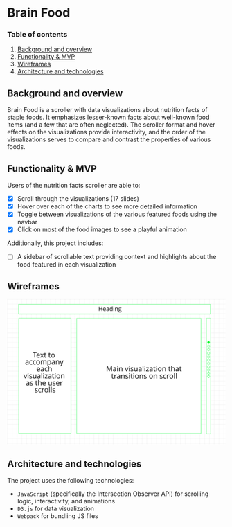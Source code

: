 # Brain Food

### Table of contents
1. [Background and overview](#background)
2. [Functionality & MVP](#functionality)
3. [Wireframes](#wireframes)
4. [Architecture and technologies](#technologies)


## <a name="background"></a> Background and overview

Brain Food is a scroller with data visualizations about nutrition facts of staple foods. It emphasizes lesser-known facts about well-known food items (and a few that are often neglected). The scroller format and hover effects on the visualizations provide interactivity, and the order of the visualizations serves to compare and contrast the properties of various foods.

## <a name="functionality"></a> Functionality & MVP

Users of the nutrition facts scroller are able to:

- [x] Scroll through the visualizations (17 slides)
- [x] Hover over each of the charts to see more detailed information
- [x] Toggle between visualizations of the various featured foods using the navbar
- [x] Click on most of the food images to see a playful animation

Additionally, this project includes:

- [ ] A sidebar of scrollable text providing context and highlights about the food featured in each visualization

## <a name="wireframes"></a> Wireframes

<p>
    <img src="https://raw.githubusercontent.com/ezekielp/nutrition_facts_scroller/master/nutrition_facts_scroller_wireframe.png">
</p>

## <a name="technologies"></a> Architecture and technologies

The project uses the following technologies:

* `JavaScript` (specifically the Intersection Observer API) for scrolling logic, interactivity, and animations
* `D3.js` for data visualization
* `Webpack` for bundling JS files